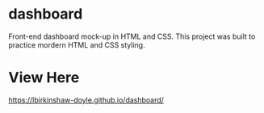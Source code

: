 # dashboard
Front-end dashboard mock-up in HTML and CSS. This project was built to practice mordern HTML and CSS styling.

# View Here
https://lbirkinshaw-doyle.github.io/dashboard/

